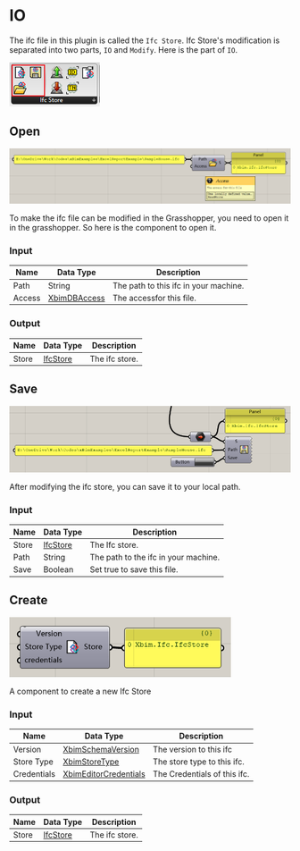 # IO

The ifc file in this plugin is called the `Ifc Store`. Ifc Store's modification is separated into two parts, `IO` and `Modify`. Here is the part of `IO`.

![image-20240511091505292](assets/image-20240511091505292.png)

## Open

![image-20240511091621185](assets/image-20240511091621185.png)

To make the ifc file can be modified in the Grasshopper, you need to open it in the grasshopper. So here is the component to open it.

### Input

| Name   | Data Type                                                    | Description                           |
| ------ | ------------------------------------------------------------ | ------------------------------------- |
| Path   | String                                                       | The path to this ifc in your machine. |
| Access | [XbimDBAccess](https://docs.xbim.net/XbimDocs/documentation/Xbim.Common/Xbim.IO.XbimDBAccess.html) | The accessfor this file.              |

### Output

| Name  | Data Type                                                    | Description    |
| ----- | ------------------------------------------------------------ | -------------- |
| Store | [IfcStore](https://docs.xbim.net/XbimDocs/documentation/Xbim.Ifc/Xbim.Ifc.IfcStore.html) | The ifc store. |

## Save

![image-20240511093457907](assets/image-20240511093457907.png)

After modifying the ifc store, you can save it to your local path.

### Input

| Name  | Data Type                                                    | Description                          |
| ----- | ------------------------------------------------------------ | ------------------------------------ |
| Store | [IfcStore](https://docs.xbim.net/XbimDocs/documentation/Xbim.Ifc/Xbim.Ifc.IfcStore.html) | The Ifc store.                       |
| Path  | String                                                       | The path to the ifc in your machine. |
| Save  | Boolean                                                      | Set true to save this file.          |

## Create

![image-20240511094722455](assets/image-20240511094722455.png)

A component to create a new Ifc Store

### Input

| Name        | Data Type                                                    | Description                  |
| ----------- | ------------------------------------------------------------ | ---------------------------- |
| Version     | [XbimSchemaVersion](https://docs.xbim.net/XbimDocs/documentation/Xbim.Common/Xbim.Common.Step21.XbimSchemaVersion.html) | The version to this ifc      |
| Store Type  | [XbimStoreType](https://docs.xbim.net/XbimDocs/documentation/Xbim.Common/Xbim.IO.XbimStoreType.html) | The store type to this ifc.  |
| Credentials | [XbimEditorCredentials](https://docs.xbim.net/XbimDocs/documentation/Xbim.Ifc/Xbim.Ifc.XbimEditorCredentials.html) | The Credentials of this ifc. |

### Output

| Name  | Data Type                                                    | Description    |
| ----- | ------------------------------------------------------------ | -------------- |
| Store | [IfcStore](https://docs.xbim.net/XbimDocs/documentation/Xbim.Ifc/Xbim.Ifc.IfcStore.html) | The ifc store. |